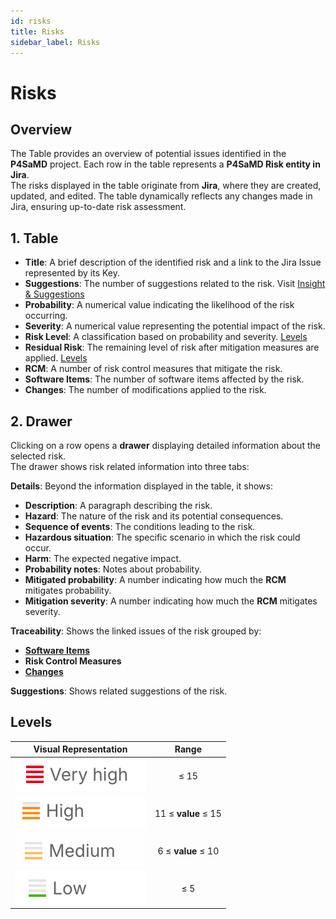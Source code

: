```yaml
---
id: risks
title: Risks
sidebar_label: Risks
---
```


# **Risks**  

## **Overview**  
The Table provides an overview of potential issues identified in the **P4SaMD** project. Each row in the table represents a **P4SaMD Risk entity in Jira**.  
The risks displayed in the table originate from **Jira**, where they are created, updated, and edited. The table dynamically reflects any changes made in Jira, ensuring up-to-date risk assessment.  

## 1. **Table**  

- **Title**: A brief description of the identified risk and a link to the Jira Issue represented by its Key.  
- **Suggestions**: The number of suggestions related to the risk. Visit [Insight & Suggestions](./insight_and_suggestions) 
- **Probability**: A numerical value indicating the likelihood of the risk occurring.  
- **Severity**: A numerical value representing the potential impact of the risk.  
- **Risk Level**: A classification based on probability and severity. [Levels](#levels)
- **Residual Risk**: The remaining level of risk after mitigation measures are applied. [Levels](#levels)
- **RCM**: A number of risk control measures that mitigate the risk.
- **Software Items**: The number of software items affected by the risk.  
- **Changes**: The number of modifications applied to the risk.  

## 2. **Drawer**  
Clicking on a row opens a **drawer** displaying detailed information about the selected risk. <br/>
The drawer shows risk related information into three tabs:

**Details**: Beyond the information displayed in the table, it shows:
   - **Description**: A paragraph describing the risk.
   - **Hazard**: The nature of the risk and its potential consequences.  
   - **Sequence of events**: The conditions leading to the risk.  
   - **Hazardous situation**: The specific scenario in which the risk could occur.  
   - **Harm**: The expected negative impact.  
   - **Probability notes**: Notes about probability.
   - **Mitigated probability**: A number indicating how much the **RCM** mitigates probability.
   - **Mitigation severity**: A number indicating how much the **RCM** mitigates severity.

**Traceability**: Shows the linked issues of the risk grouped by:
   - **[Software Items](./software_items)**
   - **Risk Control Measures**
   - **[Changes](./changes)**

**Suggestions**: Shows related suggestions of the risk.

## Levels

|Visual Representation|Range|
|:--------:|:-------:|
|![alt text](img/risks_very_high.png)| ≤ 15 | 
|![alt text](img/risks_high.png)| 11 ≤ **value** ≤ 15|
|![alt text](img/risks_medium.png)| 6 ≤ **value** ≤ 10|
|![alt text](img/risks_low.png)| ≤ 5|